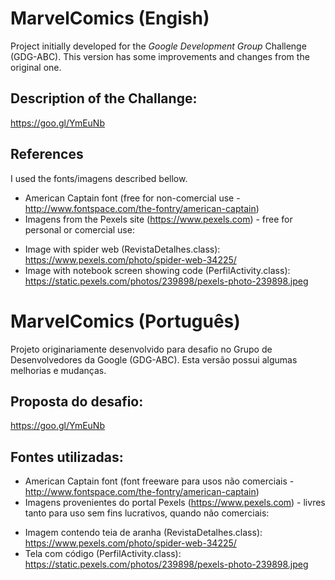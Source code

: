 # MarvelComics (Engish)

Project initially developed for the _Google Development Group_ Challenge (GDG-ABC). This version has some improvements and changes from the original one.

## Description of the Challange:
https://goo.gl/YmEuNb

## References
I used the fonts/imagens described bellow.
- American Captain font (free for non-comercial use - http://www.fontspace.com/the-fontry/american-captain)
- Imagens from the Pexels site (https://www.pexels.com) - free for personal or comercial use:
 * Image with spider web (RevistaDetalhes.class): https://www.pexels.com/photo/spider-web-34225/
 * Image with notebook screen showing code (PerfilActivity.class): https://static.pexels.com/photos/239898/pexels-photo-239898.jpeg


# MarvelComics (Português)
 
Projeto originariamente desenvolvido para desafio no Grupo de Desenvolvedores da Google (GDG-ABC). Esta versão possui algumas melhorias e mudanças.

## Proposta do desafio: 

https://goo.gl/YmEuNb
 

## Fontes utilizadas:

- American Captain font (font freeware para usos não comerciais - http://www.fontspace.com/the-fontry/american-captain)
- Imagens provenientes do portal Pexels (https://www.pexels.com) - livres tanto para uso sem fins lucrativos, quando não comerciais:
 * Imagem contendo teia de aranha (RevistaDetalhes.class): https://www.pexels.com/photo/spider-web-34225/
 * Tela com código (PerfilActivity.class): https://static.pexels.com/photos/239898/pexels-photo-239898.jpeg

